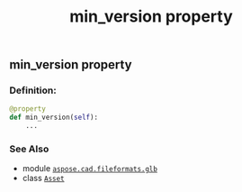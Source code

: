 ﻿---
title: min_version property
second_title: Aspose.CAD for Python via .NET API References
description: 
type: docs
weight: 80
url: /python-net/aspose.cad.fileformats.glb/asset/min_version/
is_root: false
---

## min_version property

### Definition:
```python
@property
def min_version(self):
    ...
```

### See Also
* module [`aspose.cad.fileformats.glb`](../../)
* class [`Asset`](/cad/python-net/aspose.cad.fileformats.glb/asset)
